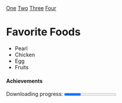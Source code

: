 <!Doctype html>
<html>
  <head>
    
  </head>
  <body>
  <a href="#">One</a> <a href="#"></a> <a href="#">Two</a> <a href="#">Three</a> <a href="#">Four</a>
 <h1>Favorite Foods</h1>
   <div>
    <ul>
    <li>Pearl</li>
    <li>Chicken</li>
    <li>Egg</li>
    <li>Fruits</li>
    </ul>
   </div>
  <div>
    <h4>Achievements</h4>
	  <div>
				<label for="file">Downloading progress:</label>
                <progress id="file" value="32" max="100"> 32% </progress>
			</div>
	
 
  </body>
  </html>

